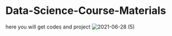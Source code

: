 # Data-Science-Course-Materials
here you will get codes and project
![2021-06-28 (5)](https://user-images.githubusercontent.com/87929992/148640346-d65d56e7-c0eb-4ded-b648-2389d1ee1cf0.png)
